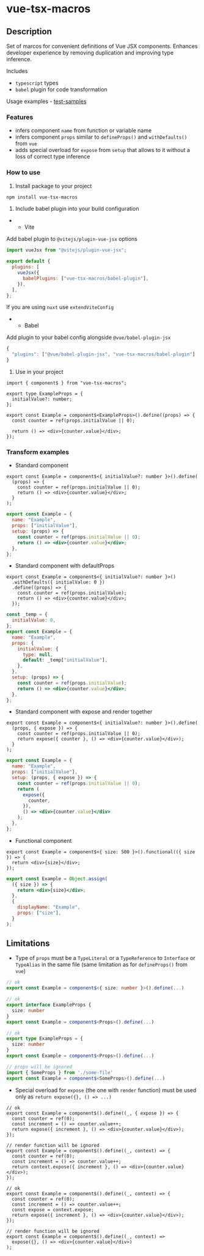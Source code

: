 # vue-tsx-macros

## Description

Set of marcos for convenient definitions of Vue JSX components.
Enhances developer experience by removing duplication and improving type inference.

Includes

- `typescript` types
- `babel` plugin for code transformation

Usage examples - [test-samples](./test-samples)

### Features

- infers component `name` from function or variable name
- infers component `props` similar to `defineProps()` and `withDefaults()` from `vue`
- adds special overload for `expose` from `setup` that allows to it without a loss of correct type inference

### How to use

1. Install package to your project

```bash
npm install vue-tsx-macros
```

1. Include babel plugin into your build configuration

- - Vite

Add babel plugin to `@vitejs/plugin-vue-jsx` options

```js
import vueJsx from "@vitejs/plugin-vue-jsx";

export default {
  plugins: [
    vueJsx({
      babelPlugins: ["vue-tsx-macros/babel-plugin"],
    }),
  ],
};
```

If you are using `nuxt` use `extendViteConfig`

- - Babel

Add plugin to your babel config alongside `@vue/babel-plugin-jsx`

```js
{
  "plugins": ["@vue/babel-plugin-jsx", "vue-tsx-macros/babel-plugin"]
}
```

1. Use in your project

```tsx
import { component$ } from "vue-tsx-macros";

export type ExampleProps = {
  initialValue?: number;
};

export const Example = component$<ExampleProps>().define((props) => {
  const counter = ref(props.initialValue || 0);

  return () => <div>{counter.value}</div>;
});
```

### Transform examples

- Standard component

```tsx
export const Example = component$<{ initialValue?: number }>().define(
  (props) => {
    const counter = ref(props.initialValue || 0);
    return () => <div>{counter.value}</div>;
  }
);
```

```jsx
export const Example = {
  name: "Example",
  props: ["initialValue"],
  setup: (props) => {
    const counter = ref(props.initialValue || 0);
    return () => <div>{counter.value}</div>;
  },
};
```

- Standard component with defaultProps

```tsx
export const Example = component$<{ initialValue?: number }>()
  .withDefaults({ initialValue: 0 })
  .define((props) => {
    const counter = ref(props.initialValue);
    return () => <div>{counter.value}</div>;
  });
```

```jsx
const _temp = {
  initialValue: 0,
};
export const Example = {
  name: "Example",
  props: {
    initialValue: {
      type: null,
      default: _temp["initialValue"],
    },
  },
  setup: (props) => {
    const counter = ref(props.initialValue);
    return () => <div>{counter.value}</div>;
  },
};
```

- Standard component with expose and render together

```tsx
export const Example = component$<{ initialValue?: number }>().define(
  (props, { expose }) => {
    const counter = ref(props.initialValue || 0);
    return expose({ counter }, () => <div>{counter.value}</div>);
  }
);
```

```jsx
export const Example = {
  name: "Example",
  props: ["initialValue"],
  setup: (props, { expose }) => {
    const counter = ref(props.initialValue || 0);
    return (
      expose({
        counter,
      }),
      () => <div>{counter.value}</div>
    );
  },
};
```

- Functional component

```tsx
export const Example = component$<{ size: 500 }>().functional(({ size }) => {
  return <div>{size}</div>;
});
```

```jsx
export const Example = Object.assign(
  ({ size }) => {
    return <div>{size}</div>;
  },
  {
    displayName: "Example",
    props: ["size"],
  }
);
```

## Limitations

- Type of `props` must be a `TypeLiteral` or a `TypeReference` to `Interface` or `TypeAlias` in the same file (same limitation as for `defineProps()` from `vue`)

```ts
// ok
export const Example = component$<{ size: number }>().define(...)

// ok
export interface ExampleProps {
  size: number
}
export const Example = component$<Props>().define(...)

// ok
export type ExampleProps = {
  size: number
}
export const Example = component$<Props>().define(...)

// props will be ignored
import { SomeProps } from './some-file'
export const Example = component$<SomeProps>().define(...)
```

- Special overload for `expose` (the one with `render` function) must be used only as `return expose({}, () => ...)`

```tsx
// ok
export const Example = component$().define((_, { expose }) => {
  const counter = ref(0);
  const increment = () => counter.value++;
  return expose({ increment }, () => <div>{counter.value}</div>);
});

// render function will be ignored
export const Example = component$().define((_, context) => {
  const counter = ref(0);
  const increment = () => counter.value++;
  return context.expose({ increment }, () => <div>{counter.value}</div>);
});

// ok
export const Example = component$().define((_, context) => {
  const counter = ref(0);
  const increment = () => counter.value++;
  const expose = context.expose;
  return expose({ increment }, () => <div>{counter.value}</div>);
});

// render function will be ignored
export const Example = component$().define((_, context) =>
  expose({}, () => <div>{counter.value}</div>)
);
```
